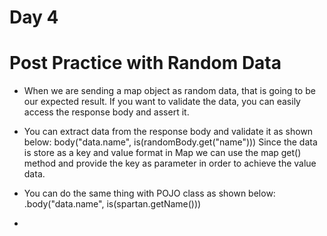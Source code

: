 # Day 4

# Post Practice with Random Data

- When we are sending a map object as random data, that is going to be our expected result.
  If you want to validate the data, you can easily access the response body and assert it.
  
- You can extract data from the response body and validate it as shown below:
  body("data.name", is(randomBody.get("name"))) Since the data is store as a key and value
  format in Map we can use the map get() method and provide the key as parameter in order to
  achieve the value data.
  
- You can do the same thing with POJO class as shown below:
  .body("data.name", is(spartan.getName()))  
  
- 
